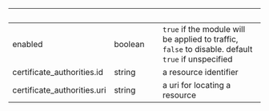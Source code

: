 
|&nbsp;|&nbsp;|&nbsp;|&nbsp;|
|---|---|---|---|
| enabled | boolean | | `true` if the module will be applied to traffic, `false` to disable. default `true` if unspecified |
| certificate_authorities.id | string | | a resource identifier |
| certificate_authorities.uri | string | | a uri for locating a resource |